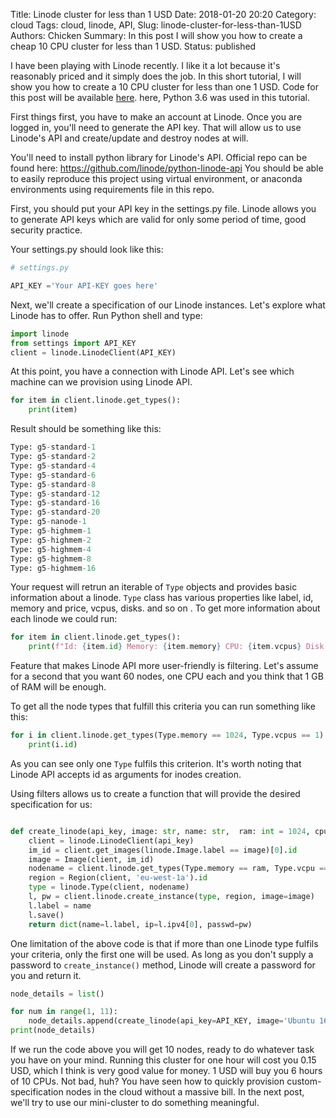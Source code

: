 Title: Linode cluster for less than 1 USD
Date: 2018-01-20 20:20
Category: cloud
Tags: cloud, linode, API,
Slug: linode-cluster-for-less-than-1USD
Authors: Chicken
Summary: In this post I will show you how to create a cheap 10 CPU cluster for less than 1 USD.
Status: published

I have been playing with Linode recently. I like it a lot because it's reasonably priced and it simply does the job. In this short tutorial, I will show you how to create a 10 CPU cluster for less than one 1 USD.
Code for this post will be available [here](https://chickenandsnake.github.io/linode-cluster-for-less-than-1USD.html).
here, Python 3.6 was used in this tutorial.


First things first, you have to make an account at Linode. Once you are logged in, you'll need to generate the API key.
That will allow us to use Linode's API and create/update and destroy nodes at will.

You'll need to install python library for Linode's API. Official repo can be found here: https://github.com/linode/python-linode-api
You should be able to easily reproduce this project using virtual environment, or anaconda environments using requirements file in this repo.

First, you should put your API key in the settings.py file. Linode allows you to generate API keys which are valid for only some period of time, good security practice.

Your settings.py should look like this:
```python
# settings.py

API_KEY ='Your API-KEY goes here'
```
Next, we'll create a specification of our Linode instances. Let's explore what Linode has to offer. Run Python shell and type:

```python
import linode
from settings import API_KEY
client = linode.LinodeClient(API_KEY)
```

At this point, you have a connection with Linode API. Let's see which machine can we provision using Linode API.

```python
for item in client.linode.get_types():
    print(item)
```
Result should be something like this:
```python
Type: g5-standard-1
Type: g5-standard-2
Type: g5-standard-4
Type: g5-standard-6
Type: g5-standard-8
Type: g5-standard-12
Type: g5-standard-16
Type: g5-standard-20
Type: g5-nanode-1
Type: g5-highmem-1
Type: g5-highmem-2
Type: g5-highmem-4
Type: g5-highmem-8
Type: g5-highmem-16
```


Your request will retrun an iterable of `Type` objects and provides basic information about a linode. `Type` class has various properties like label, id, memory and price, vcpus, disks. and so on . To get more information about each linode we could run:

```python
for item in client.linode.get_types():
    print(f"Id: {item.id} Memory: {item.memory} CPU: {item.vcpus} Disk: {item.disk} Price hourly: {item.price.hourly}\n")

```

Feature that makes Linode API more user-friendly is filtering. Let's assume for a second that you want 60 nodes, one CPU each and you think that 1 GB of RAM will be enough.

To get all the node types that fulfill this criteria you can run something like this:
```python
for i in client.linode.get_types(Type.memory == 1024, Type.vcpus == 1):
    print(i.id)
```

As you can see only one `Type` fulfils this criterion. It's worth noting that Linode API accepts id as arguments for inodes creation.

Using filters allows us to create a function that will provide the desired specification for us:
```python

def create_linode(api_key, image: str, name: str,  ram: int = 1024, cpus: int = 1):
    client = linode.LinodeClient(api_key)
    im_id = client.get_images(linode.Image.label == image)[0].id
    image = Image(client, im_id)
    nodename = client.linode.get_types(Type.memory == ram, Type.vcpu == cpus)[0].id
    region = Region(client, 'eu-west-1a').id
    type = linode.Type(client, nodename)
    l, pw = client.linode.create_instance(type, region, image=image)
    l.label = name
    l.save()
    return dict(name=l.label, ip=l.ipv4[0], passwd=pw)
```
One limitation of the above code is that if more than one Linode type fulfils your criteria, only the first one will be used.
As long as you don't supply a password to `create_instance()` method, Linode will create a password for you and return it.

```python
node_details = list()

for num in range(1, 11):
    node_details.append(create_linode(api_key=API_KEY, image='Ubuntu 16.04 LTS', name='Node{}'.format(num), ram=1024, cpus=1))
print(node_details)
```

If we run the code above you will get 10 nodes, ready to do whatever task you have on your mind. Running this cluster for one hour will cost you 0.15 USD, which I think is very good value for money. 1 USD will buy you 6 hours of 10 CPUs. Not bad, huh?
You have seen how to quickly provision custom-specification nodes in the cloud without a massive bill. In the next post, we'll try to use our mini-cluster to do something meaningful.